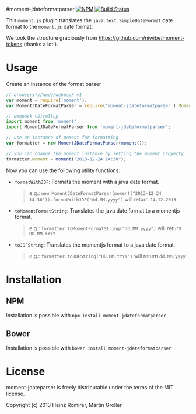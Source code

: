 #moment-jdateformatparser
[![NPM](https://nodei.co/npm/moment-jdateformatparser.png)](https://nodei.co/npm/moment-jdateformatparser/)
[![Build Status](https://travis-ci.org/MadMG/moment-jdateformatparser.svg?branch=master)](https://travis-ci.org/MadMG/moment-jdateformatparser)

This `moment.js` plugin translates the `java.text.SimpleDateFormat` date format to the `moment.js` date format.

We took the structure graciously from <https://github.com/niwibe/moment-tokens> (thanks a lot!).

Usage
=====
Create an instance of the format parser
```js
// browserify/node/webpack v1
var moment = require('moment');
var MomentJDateFormatParser = require('moment-jdateformatparser').MomentJDateFormatParser;

// webpack v2/rollup
import moment from 'moment';
import MomentJDateFormatParser from 'moment-jdateformatparser';

// use an instance of moment for formatting
var formatter = new MomentJDateFormatParser(moment());

// you can change the moment instance by setting the moment property
formatter.moment = moment("2013-12-24 14:30");
```

Now you can use the following utility functions:
* `formatWithJDF`: Formats the moment with a java date format.
  > e.g.: `new MomentJDateFormatParser(moment("2013-12-24 14:30")).formatWithJDF("dd.MM.yyyy")` will return `24.12.2013`

* `toMomentFormatString`: Translates the java date format to a momentjs format.
  > e.g.: `formatter.toMomentFormatString("dd.MM.yyyy")` will return `DD.MM.YYYY`

* `toJDFString`: Translates the momentjs format to a java date format.
  > e.g.: `formatter.toJDFString("DD.MM.YYYY")` will return `dd.MM.yyyy`

Installation
============

NPM
-------
Installation is possible with `npm install moment-jdateformatparser`

Bower
------
Installation is possible with `bower install moment-jdateformatparser`


License
=======
moment-jdateparser is freely distributable under the terms of the MIT license.

Copyright (c) 2013 Heinz Romirer, Martin Groller
